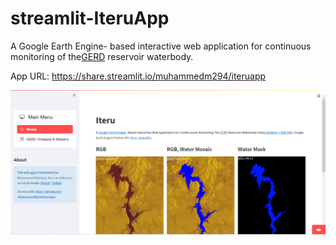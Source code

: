 # streamlit-IteruApp
A Google Earth Engine- based interactive web application for continuous monitoring of the[GERD](https://en.wikipedia.org/wiki/Grand_Ethiopian_Renaissance_Dam) reservoir waterbody.

App URL: <https://share.streamlit.io/muhammedm294/iteruapp>


![](https://github.com/MuhammedM294/common_data/blob/e2cbcd6d40a64025a5856222979f05799c6e45f5/gifs/App%20Homepage.png)
